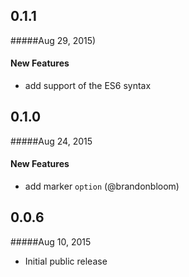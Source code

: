 ## 0.1.1
#####Aug 29, 2015)

#### New Features

* add support of the ES6 syntax

## 0.1.0
#####Aug 24, 2015

#### New Features

* add marker `option` (@brandonbloom)

## 0.0.6
#####Aug 10, 2015

* Initial public release
